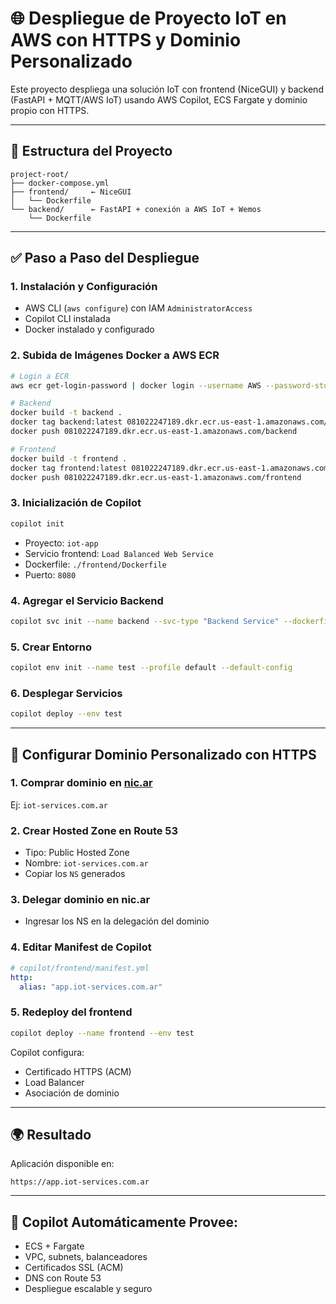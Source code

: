 # 🌐 Despliegue de Proyecto IoT en AWS con HTTPS y Dominio Personalizado

Este proyecto despliega una solución IoT con frontend (NiceGUI) y backend (FastAPI + MQTT/AWS IoT) usando AWS Copilot, ECS Fargate y dominio propio con HTTPS.

---

## 🧱 Estructura del Proyecto

```
project-root/
├── docker-compose.yml
├── frontend/     ← NiceGUI
│   └── Dockerfile
└── backend/      ← FastAPI + conexión a AWS IoT + Wemos
    └── Dockerfile
```

---

## ✅ Paso a Paso del Despliegue

### 1. Instalación y Configuración

- AWS CLI (`aws configure`) con IAM `AdministratorAccess`
- Copilot CLI instalada
- Docker instalado y configurado

### 2. Subida de Imágenes Docker a AWS ECR

```bash
# Login a ECR
aws ecr get-login-password | docker login --username AWS --password-stdin 081022247189.dkr.ecr.us-east-1.amazonaws.com

# Backend
docker build -t backend .
docker tag backend:latest 081022247189.dkr.ecr.us-east-1.amazonaws.com/backend
docker push 081022247189.dkr.ecr.us-east-1.amazonaws.com/backend

# Frontend
docker build -t frontend .
docker tag frontend:latest 081022247189.dkr.ecr.us-east-1.amazonaws.com/frontend
docker push 081022247189.dkr.ecr.us-east-1.amazonaws.com/frontend
```

### 3. Inicialización de Copilot

```bash
copilot init
```

- Proyecto: `iot-app`
- Servicio frontend: `Load Balanced Web Service`
- Dockerfile: `./frontend/Dockerfile`
- Puerto: `8080`

### 4. Agregar el Servicio Backend

```bash
copilot svc init --name backend --svc-type "Backend Service" --dockerfile ./backend/Dockerfile
```

### 5. Crear Entorno

```bash
copilot env init --name test --profile default --default-config
```

### 6. Desplegar Servicios

```bash
copilot deploy --env test
```

---

## 🔐 Configurar Dominio Personalizado con HTTPS

### 1. Comprar dominio en [nic.ar](https://nic.ar)

Ej: `iot-services.com.ar`

### 2. Crear Hosted Zone en Route 53

- Tipo: Public Hosted Zone
- Nombre: `iot-services.com.ar`
- Copiar los `NS` generados

### 3. Delegar dominio en nic.ar

- Ingresar los NS en la delegación del dominio

### 4. Editar Manifest de Copilot

```yaml
# copilot/frontend/manifest.yml
http:
  alias: "app.iot-services.com.ar"
```

### 5. Redeploy del frontend

```bash
copilot deploy --name frontend --env test
```

Copilot configura:
- Certificado HTTPS (ACM)
- Load Balancer
- Asociación de dominio

---

## 🌍 Resultado

Aplicación disponible en:

```
https://app.iot-services.com.ar
```

---

## 🚀 Copilot Automáticamente Provee:

- ECS + Fargate
- VPC, subnets, balanceadores
- Certificados SSL (ACM)
- DNS con Route 53
- Despliegue escalable y seguro
